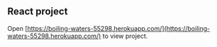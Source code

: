## React project
Open [https://boiling-waters-55298.herokuapp.com/](https://boiling-waters-55298.herokuapp.com/) to view project.
